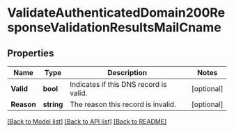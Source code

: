 # ValidateAuthenticatedDomain200ResponseValidationResultsMailCname

## Properties

Name | Type | Description | Notes
------------ | ------------- | ------------- | -------------
**Valid** | **bool** | Indicates if this DNS record is valid. |[optional] 
**Reason** | **string** | The reason this record is invalid. |[optional] 

[[Back to Model list]](../README.md#documentation-for-models) [[Back to API list]](../README.md#documentation-for-api-endpoints) [[Back to README]](../README.md)


